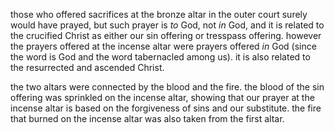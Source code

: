 those who offered sacrifices at the bronze altar
in the outer court surely would have prayed,
but such prayer is _to_ God, not _in_ God, and
it is related to the crucified Christ as either
our sin offering or tresspass offering. however
the prayers offered at the incense altar were prayers
offered _in_ God (since the word is God and the word
tabernacled among us). it is also related to the
resurrected and ascended Christ.

the two altars were connected by the blood and the fire. the blood of the sin offering was sprinkled on the incense altar, showing that our prayer at the incense altar is based on the forgiveness of sins and our substitute. the fire that burned on the incense altar was also taken from the first altar.
